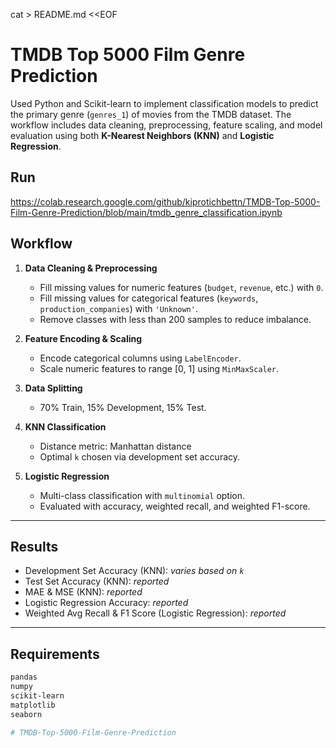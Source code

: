 cat > README.md <<EOF
# TMDB Top 5000 Film Genre Prediction

Used Python and Scikit-learn to implement classification models to predict the primary genre (`genres_1`) of movies from the TMDB dataset. The workflow includes data cleaning, preprocessing, feature scaling, and model evaluation using both **K-Nearest Neighbors (KNN)** and **Logistic Regression**.


## Run
https://colab.research.google.com/github/kiprotichbettn/TMDB-Top-5000-Film-Genre-Prediction/blob/main/tmdb_genre_classification.ipynb



## Workflow

1. **Data Cleaning & Preprocessing**  
   - Fill missing values for numeric features (`budget`, `revenue`, etc.) with `0`.  
   - Fill missing values for categorical features (`keywords`, `production_companies`) with `'Unknown'`.  
   - Remove classes with less than 200 samples to reduce imbalance.  

2. **Feature Encoding & Scaling**  
   - Encode categorical columns using `LabelEncoder`.  
   - Scale numeric features to range [0, 1] using `MinMaxScaler`.  

3. **Data Splitting**  
   - 70% Train, 15% Development, 15% Test.  

4. **KNN Classification**  
   - Distance metric: Manhattan distance  
   - Optimal `k` chosen via development set accuracy.  

5. **Logistic Regression**  
   - Multi-class classification with `multinomial` option.  
   - Evaluated with accuracy, weighted recall, and weighted F1-score.

---

## Results

- Development Set Accuracy (KNN): *varies based on `k`*  
- Test Set Accuracy (KNN): *reported*  
- MAE & MSE (KNN): *reported*  
- Logistic Regression Accuracy: *reported*  
- Weighted Avg Recall & F1 Score (Logistic Regression): *reported*

---

## Requirements

```bash
pandas
numpy
scikit-learn
matplotlib
seaborn

# TMDB-Top-5000-Film-Genre-Prediction

